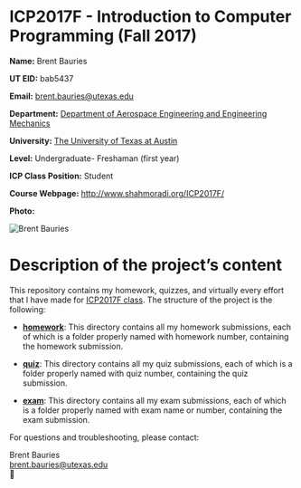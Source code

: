 # ICP2017F - Introduction to Computer Programming (Fall 2017)  

**Name:** Brent Bauries

**UT EID:** bab5437

**Email:** brent.bauries@utexas.edu

**Department:** [Department of Aerospace Engineering and Engineering Mechanics](http://www.ae.utexas.edu/)

**University:** [The University of Texas at Austin](https://www.utexas.edu/)

**Level:** Undergraduate- Freshaman (first year)

**ICP Class Position:** Student

**Course Webpage:** http://www.shahmoradi.org/ICP2017F/

**Photo:** 

![Brent Bauries](https://github.com/brentbauries/ICP2017F/blob/master/redone2-1.jpg)

# Description of the project’s content

This repository contains my homework, quizzes, and virtually every effort that I have made for [ICP2017F class](http://www.shahmoradi.org/ICP2017F/). The structure of the project is the following:

* **[homework](https://github.com/brentbauries/ICP2017F/tree/master/Homework)**:
This directory contains all my homework submissions, each of which is a folder properly named with homework number, containing the homework submission.

* **[quiz](https://github.com/brentbauries/ICP2017F/tree/master/Quizzes)**: 
This directory contains all my quiz submissions, each of which is a folder properly named with quiz number, containing the quiz submission.

* **[exam](https://github.com/brentbauries/ICP2017F/tree/master/Exams)**: 
This directory contains all my exam submissions, each of which is a folder properly named with exam name or number, containing the exam submission.

For questions and troubleshooting, please contact:

Brent Bauries   
brent.bauries@utexas.edu   
:metal:
